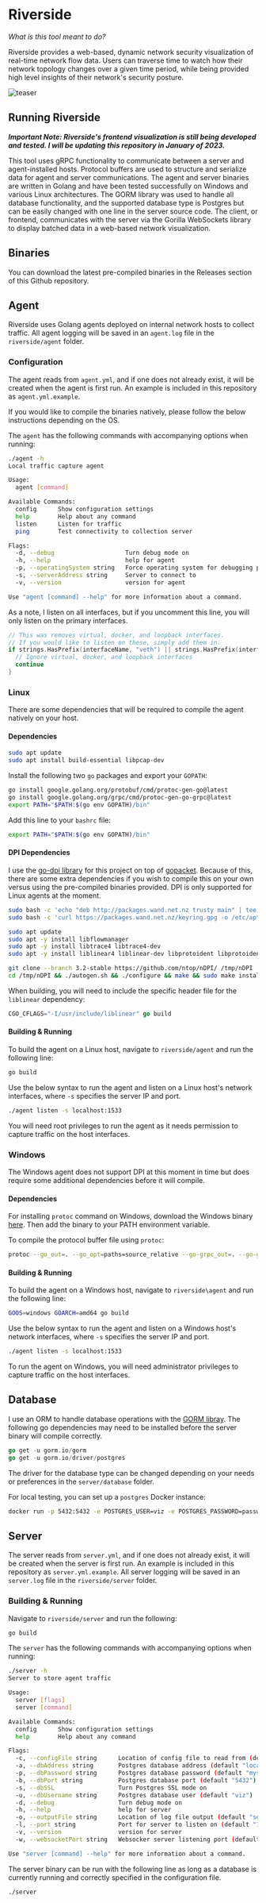 # Riverside

*What is this tool meant to do?*

Riverside provides a web-based, dynamic network security visualization of real-time network flow data. Users can traverse time to watch how their network topology changes over a given time period, while being provided high level insights of their network's security posture.

![teaser](https://user-images.githubusercontent.com/21197485/191615126-ad53f8a4-55cf-491b-b991-f85e3488a318.png)

## Running Riverside

*__Important Note: Riverside's frontend visualization is still being developed and tested. I will be updating this repository in January of 2023.__*

This tool uses gRPC functionality to communicate between a server and agent-installed hosts. Protocol buffers are used to structure and serialize data for agent and server communications. The agent and server binaries are written in Golang and have been tested successfully on Windows and various Linux architectures. The GORM library was used to handle all database functionality, and the supported database type is Postgres but can be easily changed with one line in the server source code. The client, or frontend, communicates with the server via the Gorilla WebSockets library to display batched data in a web-based network visualization.

## Binaries

You can download the latest pre-compiled binaries in the Releases section of this Github repository.

## Agent

Riverside uses Golang agents deployed on internal network hosts to collect traffic. All agent logging will be saved in an `agent.log` file in the `riverside/agent` folder.

### Configuration

The agent reads from `agent.yml`, and if one does not already exist, it will be created when the agent is first run. An example is included in this repository as `agent.yml.example`.

If you would like to compile the binaries natively, please follow the below instructions depending on the OS.

The `agent` has the following commands with accompanying options when running:

```sh
./agent -h
Local traffic capture agent

Usage:
  agent [command]

Available Commands:
  config      Show configuration settings
  help        Help about any command
  listen      Listen for traffic
  ping        Test connectivity to collection server

Flags:
  -d, --debug                    Turn debug mode on
  -h, --help                     help for agent
  -p, --operatingSystem string   Force operating system for debugging purposes
  -s, --serverAddress string     Server to connect to
  -v, --version                  version for agent

Use "agent [command] --help" for more information about a command.
```

As a note, I listen on all interfaces, but if you uncomment this line, you will only listen on the primary interfaces.

```go
// This was removes virtual, docker, and loopback interfaces.
// If you would like to listen on these, simply add them in.
if strings.HasPrefix(interfaceName, "veth") || strings.HasPrefix(interfaceName, "docker") || strings.HasPrefix(interfaceName, "lo") || strings.HasPrefix(interfaceName, "vmnet") {
  // Ignore virtual, docker, and loopback interfaces
  continue
}
```

### Linux

There are some dependencies that will be required to compile the agent natively on your host.

#### Dependencies

```sh
sudo apt update
sudo apt install build-essential libpcap-dev
```

Install the following two `go` packages and export your `GOPATH`:

```sh
go install google.golang.org/protobuf/cmd/protoc-gen-go@latest
go install google.golang.org/grpc/cmd/protoc-gen-go-grpc@latest
export PATH="$PATH:$(go env GOPATH)/bin"
```

Add this line to your `bashrc` file:

```sh
export PATH="$PATH:$(go env GOPATH)/bin"
```

#### DPI Dependencies

I use the [go-dpi library](https://github.com/mushorg/go-dpi/wiki/Installation-guide) for this project on top of [gopacket](https://github.com/google/gopacket). Because of this, there are some extra dependencies if you wish to compile this on your own versus using the pre-compiled binaries provided. DPI is only supported for Linux agents at the moment.

```sh
sudo bash -c 'echo "deb http://packages.wand.net.nz trusty main" | tee -a /etc/apt/sources.list'
sudo bash -c 'curl https://packages.wand.net.nz/keyring.gpg -o /etc/apt/trusted.gpg.d/wand.gpg'

sudo apt update
sudo apt -y install libflowmanager
sudo apt -y install libtrace4 libtrace4-dev
sudo apt -y install liblinear4 liblinear-dev libprotoident libprotoident-dev autoconf libtool

git clone --branch 3.2-stable https://github.com/ntop/nDPI/ /tmp/nDPI
cd /tmp/nDPI && ./autogen.sh && ./configure && make && sudo make install && cd -
```

When building, you will need to include the specific header file for the `liblinear` dependency:

```go
CGO_CFLAGS="-I/usr/include/liblinear" go build
```

#### Building & Running

To build the agent on a Linux host, navigate to `riverside/agent` and run the following line:

```sh
go build
```

Use the below syntax to run the agent and listen on a Linux host's network interfaces, where `-s` specifies the server IP and port.

```sh
./agent listen -s localhost:1533
```

You will need root privileges to run the agent as it needs permission to capture traffic on the host interfaces.

### Windows

The Windows agent does not support DPI at this moment in time but does require some additional dependencies before it will compile.

#### Dependencies

For installing `protoc` command on Windows, download the Windows binary [here](https://github.com/protocolbuffers/protobuf/releases/tag/v3.20.1). Then add the binary to your PATH environment variable.

To compile the protocol buffer file using `protoc`: 

```sh
protoc --go_out=. --go_opt=paths=source_relative --go-grpc_out=. --go-grpc_opt=paths=source_relative viz.proto
```

#### Building & Running

To build the agent on a Windows host, navigate to `riverside\agent` and run the following line:

```sh
GOOS=windows GOARCH=amd64 go build
```

Use the below syntax to run the agent and listen on a Windows host's network interfaces, where `-s` specifies the server IP and port.

```sh
./agent listen -s localhost:1533
```

To run the agent on Windows, you will need administrator privileges to capture traffic on the host interfaces.

## Database

I use an ORM to handle database operations with the [GORM libray](https://gorm.io/). The following go dependencies may need to be installed before the server binary will compile correctly.

```go
go get -u gorm.io/gorm
go get -u gorm.io/driver/postgres
```

The driver for the database type can be changed depending on your needs or preferences in the `server/database` folder.

For local testing, you can set up a `postgres` Docker instance:

```sh
docker run -p 5432:5432 -e POSTGRES_USER=viz -e POSTGRES_PASSWORD=password postgres
```

## Server

The server reads from `server.yml`, and if one does not already exist, it will be created when the server is first run. An example is included in this repository as `server.yml.example`. All server logging will be saved in an `server.log` file in the `riverside/server` folder.

### Building & Running

Navigate to `riverside/server` and run the following:

```sh
go build
```

The `server` has the following commands with accompanying options when running:

```sh
./server -h
Server to store agent traffic

Usage:
  server [flags]
  server [command]

Available Commands:
  config      Show configuration settings
  help        Help about any command

Flags:
  -c, --configFile string      Location of config file to read from (default "server.yml")
  -a, --dbAddress string       Postgres database address (default "localhost")
  -p, --dbPassword string      Postgres database password (default "mysecretpassword")
  -b, --dbPort string          Postgres database port (default "5432")
  -s, --dbSSL                  Turn Postgres SSL mode on
  -u, --dbUsername string      Postgres database user (default "viz")
  -d, --debug                  Turn debug mode on
  -h, --help                   help for server
  -o, --outputFile string      Location of log file output (default "server.log")
  -l, --port string            Port for server to listen on (default "1533")
  -v, --version                version for server
  -w, --websocketPort string   Websocker server listening port (default "8000")

Use "server [command] --help" for more information about a command.
```

The server binary can be run with the following line as long as a database is currently running and correctly specified in the configuration file.

```sh
./server
```